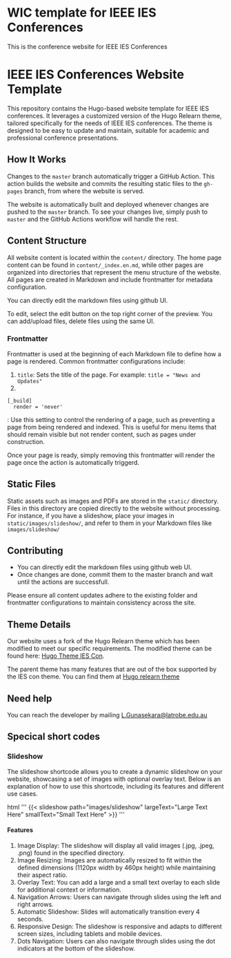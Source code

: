# WIC template for IEEE IES Conferences
This is the conference website for IEEE IES Conferences

# IEEE IES Conferences Website Template

This repository contains the Hugo-based website template for IEEE IES conferences. It leverages a customized version of the Hugo Relearn theme, tailored specifically for the needs of IEEE IES conferences. The theme is designed to be easy to update and maintain, suitable for academic and professional conference presentations.

## How It Works
Changes to the `master` branch automatically trigger a GitHub Action. This action builds the website and commits the resulting static files to the `gh-pages` branch, from where the website is served.

The website is automatically built and deployed whenever changes are pushed to the `master` branch. To see your changes live, simply push to `master` and the GitHub Actions workflow will handle the rest.

## Content Structure
All website content is located within the `content/` directory. The home page content can be found in `content/_index.en.md`, while other pages are organized into directories that represent the menu structure of the website. All pages are created in Markdown and include frontmatter for metadata configuration.

You can directly edit the markdown files using github UI.

To edit, select the edit button on the top right corner of the preview.
You can add/upload files, delete files using the same UI.

### Frontmatter
Frontmatter is used at the beginning of each Markdown file to define how a page is rendered. Common frontmatter configurations include:

1. `title`: Sets the title of the page. For example: `title = "News and Updates"`
2. 
```
[_build]
  render = 'never'
```
: Use this setting to control the rendering of a page, such as preventing a page from being rendered and indexed. This is useful for menu items that should remain visible but not render content, such as pages under construction.

Once your page is ready, simply removing this frontmatter will render the page once the action is automatically triggerd.

## Static Files
Static assets such as images and PDFs are stored in the `static/` directory. Files in this directory are copied directly to the website without processing. For instance, if you have a slideshow, place your images in `static/images/slideshow/`, and refer to them in your Markdown files like `images/slideshow/`

## Contributing

- You can directly edit the markdown files using github web UI.
- Once changes are done, commit them to the master branch and wait until the actions are successfull.

Please ensure all content updates adhere to the existing folder and frontmatter configurations to maintain consistency across the site.


## Theme Details
Our website uses a fork of the Hugo Relearn theme which has been modified to meet our specific requirements. The modified theme can be found here: [Hugo Theme IES Con](https://github.com/lakshithagunasekara/hugo-theme-ies-con).

The parent theme has many features that are out of the box supported by the IES con theme. You can find them at [Hugo relearn theme](https://mcshelby.github.io/hugo-theme-relearn/index.html)

## Need help
You can reach the developer by mailing L.Gunasekara@latrobe.edu.au


## Specical short codes

### Slideshow

The slideshow shortcode allows you to create a dynamic slideshow on your website, showcasing a set of images with optional overlay text. Below is an explanation of how to use this shortcode, including its features and different use cases.

html
'''
{{< slideshow path="images/slideshow" largeText="Large Text Here" smallText="Small Text Here" >}}
'''

#### Features
1. Image Display: The slideshow will display all valid images (.jpg, .jpeg, .png) found in the specified directory.
2. Image Resizing: Images are automatically resized to fit within the defined dimensions (1120px width by 460px height) while maintaining their aspect ratio.
3. Overlay Text: You can add a large and a small text overlay to each slide for additional context or information.
4. Navigation Arrows: Users can navigate through slides using the left and right arrows.
5. Automatic Slideshow: Slides will automatically transition every 4 seconds.
6. Responsive Design: The slideshow is responsive and adapts to different screen sizes, including tablets and mobile devices.
7. Dots Navigation: Users can also navigate through slides using the dot indicators at the bottom of the slideshow.



